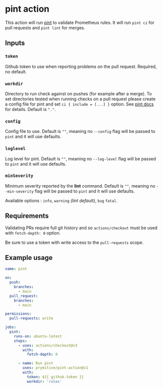 # pint action

This action will run [pint](https://github.com/cloudflare/pint)
to validate Prometheus rules.
It will run `pint ci` for pull requests and `pint lint` for
merges.

## Inputs

### `token`

Github token to use when reporting problems on the pull request.
Required, no default.

### `workdir`

Directory to run check against on pushes (for example after a merge).
To set directories tested when running checks on a pull request please
create a config file for pint and set `ci { include = [...] }` option.
See [pint docs](https://cloudflare.github.io/pint/configuration.html#ci) for details.
Default is `"."`.

### `config`

Config file to use. Default is `""`, meaning no `--config` flag will be passed
to `pint` and it will use defaults.

### `loglevel`

Log level for pint. Default is `""`, meaning no `--log-level` flag will be passed
to `pint` and it will use defaults.

### `minSeverity`

Minimum severity reported by the **lint** command. Default is `""`, meaning no `--min-severity` flag will be passed
to `pint` and it will use defaults.

Available options : `info`, `warning` *(lint default)*, `bug` `fatal`.

## Requirements

Validating PRs require full git history and so `actions/checkout` must be used
with `fetch-depth: 0` option.

Be sure to use a token with write access to the `pull-requests` scope.

## Example usage

```YAML
name: pint

on:
  push:
    branches:
      - main
  pull_request:
    branches:
      - main

permissions:
  pull-requests: write

jobs:
  pint:
    runs-on: ubuntu-latest
    steps:
      - uses: actions/checkout@v3
        with:
          fetch-depth: 0

      - name: Run pint
        uses: prymitive/pint-action@v1
        with:
          token: ${{ github.token }}
          workdir: 'rules'
```

